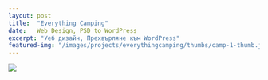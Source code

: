```yaml
---
layout: post
title:  "Everything Camping"
date:   Web Design, PSD to WordPress
excerpt: "Уеб дизайн, Прехвърляне към WordPress"
featured-img: "/images/projects/everythingcamping/thumbs/camp-1-thumb.jpg"
---
```


<img src="/images/projects/everythingcamping/camp-1-thumb.jpg"> 
